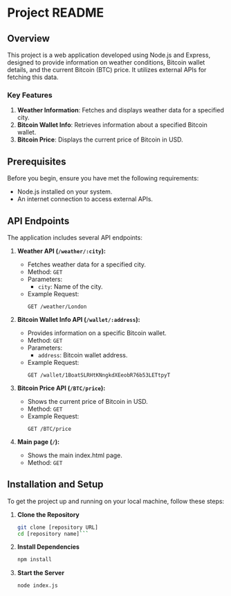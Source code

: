 # Project README

## Overview

This project is a web application developed using Node.js and Express, designed to provide information on weather conditions, Bitcoin wallet details, and the current Bitcoin (BTC) price. It utilizes external APIs for fetching this data.

### Key Features
1. **Weather Information**: Fetches and displays weather data for a specified city.
2. **Bitcoin Wallet Info**: Retrieves information about a specified Bitcoin wallet.
3. **Bitcoin Price**: Displays the current price of Bitcoin in USD.

## Prerequisites

Before you begin, ensure you have met the following requirements:
- Node.js installed on your system.
- An internet connection to access external APIs.

## API Endpoints

The application includes several API endpoints:

1. **Weather API (`/weather/:city`):**
   - Fetches weather data for a specified city.
   - Method: `GET`
   - Parameters:
     - `city`: Name of the city.
   - Example Request: 
     ```http
     GET /weather/London
     ```

2. **Bitcoin Wallet Info API (`/wallet/:address`):**
   - Provides information on a specific Bitcoin wallet.
   - Method: `GET`
   - Parameters:
     - `address`: Bitcoin wallet address.
   - Example Request:
     ```http
     GET /wallet/1BoatSLRHtKNngkdXEeobR76b53LETtpyT
     ```

3. **Bitcoin Price API (`/BTC/price`):**
   - Shows the current price of Bitcoin in USD.
   - Method: `GET`
   - Example Request:
     ```http
     GET /BTC/price
     ```
3. **Main page (`/`):**
   - Shows the main index.html page.
   - Method: `GET`

## Installation and Setup

To get the project up and running on your local machine, follow these steps:

1. **Clone the Repository**
   ```sh
   git clone [repository URL]
   cd [repository name]```
2. **Install Dependencies**
   ```sh
   npm install
   ```
3. **Start the Server**
   ```sh
   node index.js
   ```
